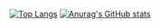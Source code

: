 [![Top Langs](https://github-readme-stats.vercel.app/api/top-langs/?username=Dencyuman&layout=compact)](https://github.com/anuraghazra/github-readme-stats)
[![Anurag's GitHub stats](https://github-readme-stats.vercel.app/api?username=Dencyuman)](https://github.com/anuraghazra/github-readme-stats)
